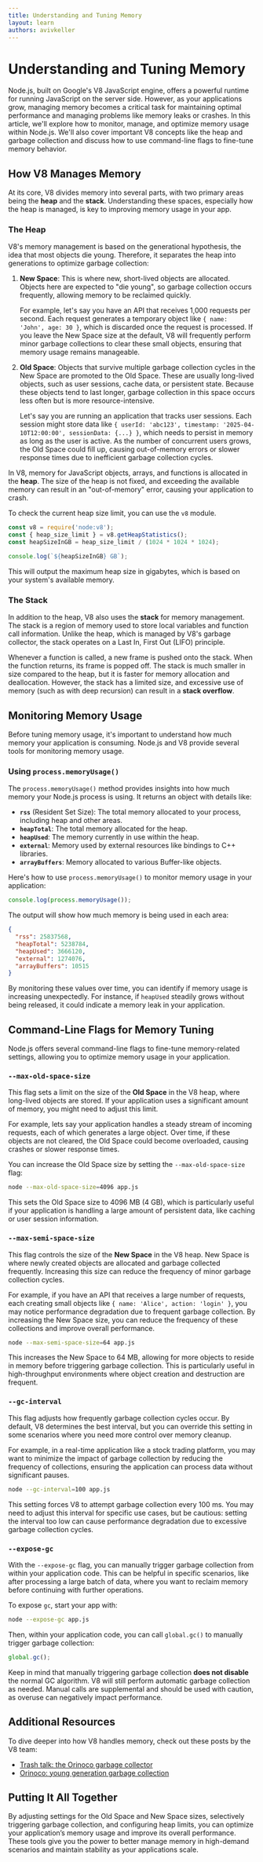 ```yaml
---
title: Understanding and Tuning Memory
layout: learn
authors: avivkeller
---
```


# Understanding and Tuning Memory

Node.js, built on Google's V8 JavaScript engine, offers a powerful runtime for running JavaScript on the server side. However, as your applications grow, managing memory becomes a critical task for maintaining optimal performance and managing problems like memory leaks or crashes. In this article, we'll explore how to monitor, manage, and optimize memory usage within Node.js. We'll also cover important V8 concepts like the heap and garbage collection and discuss how to use command-line flags to fine-tune memory behavior.

## How V8 Manages Memory

At its core, V8 divides memory into several parts, with two primary areas being the **heap** and the **stack**. Understanding these spaces, especially how the heap is managed, is key to improving memory usage in your app.

### The Heap

V8's memory management is based on the generational hypothesis, the idea that most objects die young. Therefore, it separates the heap into generations to optimize garbage collection:

1. **New Space**: This is where new, short-lived objects are allocated. Objects here are expected to "die young", so garbage collection occurs frequently, allowing memory to be reclaimed quickly.

   For example, let's say you have an API that receives 1,000 requests per second. Each request generates a temporary object like `{ name: 'John', age: 30 }`, which is discarded once the request is processed. If you leave the New Space size at the default, V8 will frequently perform minor garbage collections to clear these small objects, ensuring that memory usage remains manageable.

2. **Old Space**: Objects that survive multiple garbage collection cycles in the New Space are promoted to the Old Space. These are usually long-lived objects, such as user sessions, cache data, or persistent state. Because these objects tend to last longer, garbage collection in this space occurs less often but is more resource-intensive.

   Let's say you are running an application that tracks user sessions. Each session might store data like `{ userId: 'abc123', timestamp: '2025-04-10T12:00:00', sessionData: {...} }`, which needs to persist in memory as long as the user is active. As the number of concurrent users grows, the Old Space could fill up, causing out-of-memory errors or slower response times due to inefficient garbage collection cycles.

In V8, memory for JavaScript objects, arrays, and functions is allocated in the **heap**. The size of the heap is not fixed, and exceeding the available memory can result in an "out-of-memory" error, causing your application to crash.

To check the current heap size limit, you can use the `v8` module.

```cjs
const v8 = require('node:v8');
const { heap_size_limit } = v8.getHeapStatistics();
const heapSizeInGB = heap_size_limit / (1024 * 1024 * 1024);

console.log(`${heapSizeInGB} GB`);
```

This will output the maximum heap size in gigabytes, which is based on your system's available memory.

### The Stack

In addition to the heap, V8 also uses the **stack** for memory management. The stack is a region of memory used to store local variables and function call information. Unlike the heap, which is managed by V8's garbage collector, the stack operates on a Last In, First Out (LIFO) principle.

Whenever a function is called, a new frame is pushed onto the stack. When the function returns, its frame is popped off. The stack is much smaller in size compared to the heap, but it is faster for memory allocation and deallocation. However, the stack has a limited size, and excessive use of memory (such as with deep recursion) can result in a **stack overflow**.

## Monitoring Memory Usage

Before tuning memory usage, it's important to understand how much memory your application is consuming. Node.js and V8 provide several tools for monitoring memory usage.

### Using `process.memoryUsage()`

The `process.memoryUsage()` method provides insights into how much memory your Node.js process is using. It returns an object with details like:

- **`rss`** (Resident Set Size): The total memory allocated to your process, including heap and other areas.
- **`heapTotal`**: The total memory allocated for the heap.
- **`heapUsed`**: The memory currently in use within the heap.
- **`external`**: Memory used by external resources like bindings to C++ libraries.
- **`arrayBuffers`**: Memory allocated to various Buffer-like objects.

Here's how to use `process.memoryUsage()` to monitor memory usage in your application:

```javascript
console.log(process.memoryUsage());
```

The output will show how much memory is being used in each area:

```json
{
  "rss": 25837568,
  "heapTotal": 5238784,
  "heapUsed": 3666120,
  "external": 1274076,
  "arrayBuffers": 10515
}
```

By monitoring these values over time, you can identify if memory usage is increasing unexpectedly. For instance, if `heapUsed` steadily grows without being released, it could indicate a memory leak in your application.

## Command-Line Flags for Memory Tuning

Node.js offers several command-line flags to fine-tune memory-related settings, allowing you to optimize memory usage in your application.

### `--max-old-space-size`

This flag sets a limit on the size of the **Old Space** in the V8 heap, where long-lived objects are stored. If your application uses a significant amount of memory, you might need to adjust this limit.

For example, lets say your application handles a steady stream of incoming requests, each of which generates a large object. Over time, if these objects are not cleared, the Old Space could become overloaded, causing crashes or slower response times.

You can increase the Old Space size by setting the `--max-old-space-size` flag:

```bash
node --max-old-space-size=4096 app.js
```

This sets the Old Space size to 4096 MB (4 GB), which is particularly useful if your application is handling a large amount of persistent data, like caching or user session information.

### `--max-semi-space-size`

This flag controls the size of the **New Space** in the V8 heap. New Space is where newly created objects are allocated and garbage collected frequently. Increasing this size can reduce the frequency of minor garbage collection cycles.

For example, if you have an API that receives a large number of requests, each creating small objects like `{ name: 'Alice', action: 'login' }`, you may notice performance degradation due to frequent garbage collection. By increasing the New Space size, you can reduce the frequency of these collections and improve overall performance.

```bash
node --max-semi-space-size=64 app.js
```

This increases the New Space to 64 MB, allowing for more objects to reside in memory before triggering garbage collection. This is particularly useful in high-throughput environments where object creation and destruction are frequent.

### `--gc-interval`

This flag adjusts how frequently garbage collection cycles occur. By default, V8 determines the best interval, but you can override this setting in some scenarios where you need more control over memory cleanup.

For example, in a real-time application like a stock trading platform, you may want to minimize the impact of garbage collection by reducing the frequency of collections, ensuring the application can process data without significant pauses.

```bash
node --gc-interval=100 app.js
```

This setting forces V8 to attempt garbage collection every 100 ms. You may need to adjust this interval for specific use cases, but be cautious: setting the interval too low can cause performance degradation due to excessive garbage collection cycles.

### `--expose-gc`

With the `--expose-gc` flag, you can manually trigger garbage collection from within your application code. This can be helpful in specific scenarios, like after processing a large batch of data, where you want to reclaim memory before continuing with further operations.

To expose `gc`, start your app with:

```bash
node --expose-gc app.js
```

Then, within your application code, you can call `global.gc()` to manually trigger garbage collection:

```javascript
global.gc();
```

Keep in mind that manually triggering garbage collection **does not disable** the normal GC algorithm. V8 will still perform automatic garbage collection as needed. Manual calls are supplemental and should be used with caution, as overuse can negatively impact performance.

## Additional Resources

To dive deeper into how V8 handles memory, check out these posts by the V8 team:

- [Trash talk: the Orinoco garbage collector](https://v8.dev/blog/trash-talk)
- [Orinoco: young generation garbage collection](https://v8.dev/blog/orinoco-parallel-scavenger)

## Putting It All Together

By adjusting settings for the Old Space and New Space sizes, selectively triggering garbage collection, and configuring heap limits, you can optimize your application’s memory usage and improve its overall performance. These tools give you the power to better manage memory in high-demand scenarios and maintain stability as your applications scale.
